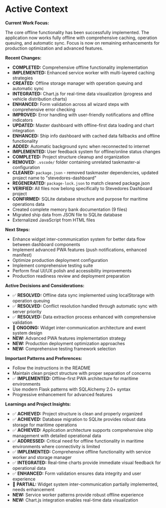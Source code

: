 # Active Context

**Current Work Focus:**

The core offline functionality has been successfully implemented. The application now works fully offline with comprehensive caching, operation queuing, and automatic sync. Focus is now on remaining enhancements for production optimization and advanced features.

**Recent Changes:**

*   **COMPLETED:** Comprehensive offline functionality implementation
*   **IMPLEMENTED:** Enhanced service worker with multi-layered caching strategies
*   **CREATED:** Offline storage manager with operation queuing and automatic sync
*   **INTEGRATED:** Chart.js for real-time data visualization (progress and vehicle distribution charts)
*   **ENHANCED:** Form validation across all wizard steps with comprehensive error checking
*   **IMPROVED:** Error handling with user-friendly notifications and offline indicators
*   **UPDATED:** Master dashboard with offline-first data loading and chart integration
*   **ENHANCED:** Ship info dashboard with cached data fallbacks and offline functionality
*   **ADDED:** Automatic background sync when reconnected to internet
*   **IMPLEMENTED:** User feedback system for offline/online status changes
*   **COMPLETED:** Project structure cleanup and organization
*   **REMOVED:** `.vscode/` folder containing unrelated taskmaster-ai configuration
*   **CLEANED:** `package.json` - removed taskmaster dependencies, updated project name to "stevedores-dashboard"
*   **REGENERATED:** `package-lock.json` to match cleaned package.json
*   **VERIFIED:** All files now belong specifically to Stevedores Dashboard project
*   **CONFIRMED:** SQLite database structure and purpose for maritime operations data
*   Created complete memory bank documentation (9 files)
*   Migrated ship data from JSON file to SQLite database
*   Externalized JavaScript from HTML files

**Next Steps:**

*   Enhance widget inter-communication system for better data flow between dashboard components
*   Implement advanced PWA features (push notifications, enhanced manifest)
*   Optimize production deployment configuration
*   Implement comprehensive testing suite
*   Perform final UI/UX polish and accessibility improvements
*   Production readiness review and deployment preparation

**Active Decisions and Considerations:**

*   ✅ **RESOLVED:** Offline data sync implemented using localStorage with operation queuing
*   ✅ **RESOLVED:** Conflict resolution handled through automatic sync with server priority
*   ✅ **RESOLVED:** Data extraction process enhanced with comprehensive validation
*   🔄 **ONGOING:** Widget inter-communication architecture and event system design
*   **NEW:** Advanced PWA features implementation strategy
*   **NEW:** Production deployment optimization approaches
*   **NEW:** Comprehensive testing framework selection

**Important Patterns and Preferences:**

*   Follow the instructions in the README
*   Maintain clean project structure with proper separation of concerns
*   ✅ **IMPLEMENTED:** Offline-first PWA architecture for maritime environments
*   Use modern Flask patterns with SQLAlchemy 2.0+ syntax
*   Progressive enhancement for advanced features

**Learnings and Project Insights:**

*   ✅ **ACHIEVED:** Project structure is clean and properly organized
*   ✅ **ACHIEVED:** Database migration to SQLite provides robust data storage for maritime operations
*   ✅ **ACHIEVED:** Application architecture supports comprehensive ship management with detailed operational data
*   ✅ **ADDRESSED:** Critical need for offline functionality in maritime environments where connectivity is limited
*   ✅ **IMPLEMENTED:** Comprehensive offline functionality with service worker and storage manager
*   ✅ **INTEGRATED:** Real-time charts provide immediate visual feedback for operational data
*   ✅ **ENHANCED:** Form validation ensures data integrity and user experience
*   🔄 **PARTIAL:** Widget system inter-communication partially implemented, needs enhancement
*   **NEW:** Service worker patterns provide robust offline experience
*   **NEW:** Chart.js integration enables real-time data visualization
